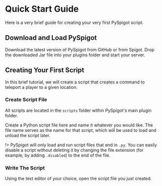 # Quick Start Guide

Here is a very brief guide for creating your very first PySpigot script.

## Download and Load PySpigot

Download the latest version of PySpigot from GitHub or from Spigot. Drop the downloaded Jar file into your plugins folder and start your server.

## Creating Your First Script

In this brief tutorial, we will create a script that creates a command to teleport a player to a given location.

### Create Script File

All scripts are located in the `scripts` folder within PySpigot's main plugin folder.

Create a Python script file here and name it whatever you would like. The file name serves as the name for that script, which will be used to load and unload the script later.

!> PySpigot will only load and run script files that end in `.py`. You can easily disable a script without deleting it by changing the file extension (for example, by adding `.disabled`) to the end of the file.

### Write The Script

Using the text editor of your choice, open the script file you just created.